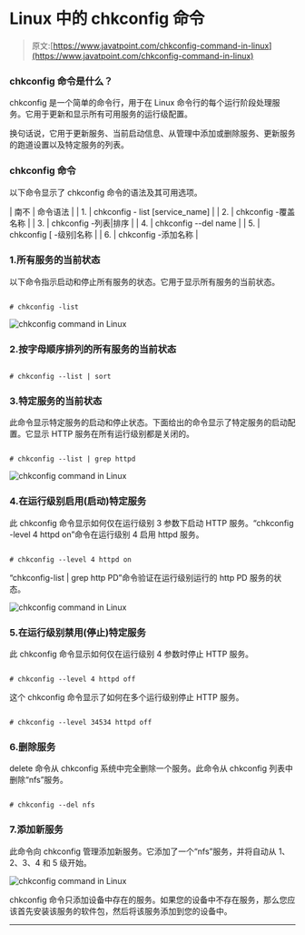 # Linux 中的 chkconfig 命令

> 原文:[https://www.javatpoint.com/chkconfig-command-in-linux](https://www.javatpoint.com/chkconfig-command-in-linux)

### chkconfig 命令是什么？

chkconfig 是一个简单的命令行，用于在 Linux 命令行的每个运行阶段处理服务。它用于更新和显示所有可用服务的运行级配置。

换句话说，它用于更新服务、当前启动信息、从管理中添加或删除服务、更新服务的跑道设置以及特定服务的列表。

### chkconfig 命令

以下命令显示了 chkconfig 命令的语法及其可用选项。

| 南不 | 命令语法 |
| 1. | chkconfig - list [service_name] |
| 2. | chkconfig -覆盖名称 |
| 3. | chkconfig -列表&#124;排序 |
| 4. | chkconfig --del name |
| 5. | chkconfig [ -级别]名称 |
| 6. | chkconfig -添加名称 |

### 1.所有服务的当前状态

以下命令指示启动和停止所有服务的状态。它用于显示所有服务的当前状态。

```

# chkconfig -list

```

![chkconfig command in Linux](../Images/0622e35dc7ac036d24cf47a2a4709817.png)

### 2.按字母顺序排列的所有服务的当前状态

```

# chkconfig --list | sort

```

### 3.特定服务的当前状态

此命令显示特定服务的启动和停止状态。下面给出的命令显示了特定服务的启动配置。它显示 HTTP 服务在所有运行级别都是关闭的。

```

# chkconfig --list | grep httpd

```

![chkconfig command in Linux](../Images/37b6dc665dd335afd0892d69f8b697e8.png)

### 4.在运行级别启用(启动)特定服务

此 chkconfig 命令显示如何仅在运行级别 3 参数下启动 HTTP 服务。“chkconfig -level 4 httpd on”命令在运行级别 4 启用 httpd 服务。

```

# chkconfig --level 4 httpd on

```

“chkconfig-list | grep http PD”命令验证在运行级别运行的 http PD 服务的状态。

![chkconfig command in Linux](../Images/c0e36b2810a039c5dc0b5fbead1e7d13.png)

### 5.在运行级别禁用(停止)特定服务

此 chkconfig 命令显示如何仅在运行级别 4 参数时停止 HTTP 服务。

```

# chkconfig --level 4 httpd off

```

这个 chkconfig 命令显示了如何在多个运行级别停止 HTTP 服务。

```

# chkconfig --level 34534 httpd off

```

### 6.删除服务

delete 命令从 chkconfig 系统中完全删除一个服务。此命令从 chkconfig 列表中删除“nfs”服务。

```

# chkconfig --del nfs

```

### 7.添加新服务

此命令向 chkconfig 管理添加新服务。它添加了一个“nfs”服务，并将自动从 1、2、3、4 和 5 级开始。

![chkconfig command in Linux](../Images/6fa6499547438e9a8fae48394fe4787b.png)

chkconfig 命令只添加设备中存在的服务。如果您的设备中不存在服务，那么您应该首先安装该服务的软件包，然后将该服务添加到您的设备中。

* * *